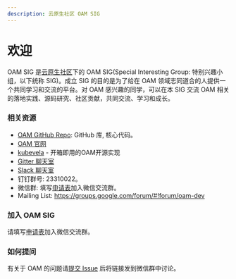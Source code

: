 ```yaml
---
description: 云原生社区 OAM SIG
---
```


# 欢迎

OAM SIG 是[云原生社区](https://cloudnative.to/)下的 OAM SIG(Special Interesting Group: 特别兴趣小组，以下统称 SIG)。成立 SIG 的目的是为了给在 OAM 领域志同道合的人提供一个共同学习和交流的平台。对 OAM 感兴趣的同学，可以在本 SIG 交流 OAM 相关的落地实践、源码研究、社区贡献，共同交流、学习和成长。

### 相关资源

* [OAM GitHub Repo](https://github.com/oam-dev): GitHub 库, 核心代码。
* [OAM 官网](https://oam.dev/)
* [kubevela](https://kubevela.io) - 开箱即用的OAM开源实现
* [Gitter 聊天室](https://gitter.im/oam-dev/community)
* [Slack 聊天室](https://cloud-native.slack.com/archives/C01BLQ3HTJA)
* 钉钉群号: 23310022。
* 微信群: 填写[申请表](https://wj.qq.com/s2/7438465/6bd6)加入微信交流群。
* Mailing List: https://groups.google.com/forum/#!forum/oam-dev

### 加入 OAM SIG

请填写[申请表](https://wj.qq.com/s2/7438465/6bd6)加入微信交流群。

### 如何提问

有关于 OAM 的问题请[提交 Issue](https://github.com/cloudnativeto/sig-oam/issues/new) 后将链接发到微信群中讨论。

